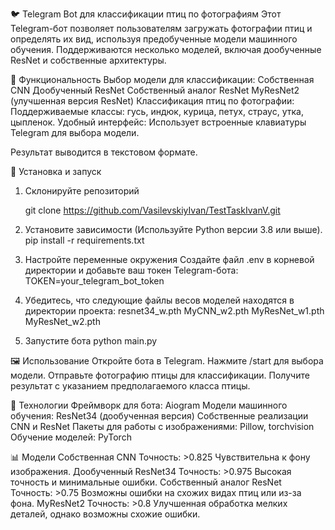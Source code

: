 🐦 Telegram Bot для классификации птиц по фотографиям
Этот Telegram-бот позволяет пользователям загружать фотографии птиц и определять их вид, используя предобученные модели машинного обучения. Поддерживаются несколько моделей, включая дообученные ResNet и собственные архитектуры.

🚀 Функциональность
Выбор модели для классификации:
    Собственная CNN
    Дообученный ResNet
    Собственный аналог ResNet
    MyResNet2 (улучшенная версия ResNet)
Классификация птиц по фотографии:
    Поддерживаемые классы: гусь, индюк, курица, петух, страус, утка, цыпленок.
Удобный интерфейс:
    Использует встроенные клавиатуры Telegram для выбора модели.
    
Результат выводится в текстовом формате.

📂 Установка и запуск
1. Склонируйте репозиторий

    git clone https://github.com/VasilevskiyIvan/TestTaskIvanV.git

2. Установите зависимости (Используйте Python версии 3.8 или выше).
    pip install -r requirements.txt
   
3. Настройте переменные окружения
    Создайте файл .env в корневой директории и добавьте ваш токен Telegram-бота:
    TOKEN=your_telegram_bot_token
   
4. Убедитесь, что следующие файлы весов моделей находятся в директории проекта:
    resnet34_w.pth
    MyCNN_w2.pth
    MyResNet_w1.pth
    MyResNet_w2.pth
   
5. Запустите бота
    python main.py
   
🖼️ Использование
  Откройте бота в Telegram.
  Нажмите /start для выбора модели.
  Отправьте фотографию птицы для классификации.
  Получите результат с указанием предполагаемого класса птицы.
  
🧠 Технологии
  Фреймворк для бота: Aiogram
  Модели машинного обучения: ResNet34 (дообученная версия)
  Собственные реализации CNN и ResNet
  Пакеты для работы с изображениями: Pillow, torchvision
  Обучение моделей: PyTorch
  
📊 Модели
Собственная CNN
  Точность: >0.825
  Чувствительна к фону изображения.
Дообученный ResNet34
  Точность: >0.975
  Высокая точность и минимальные ошибки.
Собственный аналог ResNet
  Точность: >0.75
  Возможны ошибки на схожих видах птиц или из-за фона.
MyResNet2
  Точность: >0.8
  Улучшенная обработка мелких деталей, однако возможны схожие ошибки.
